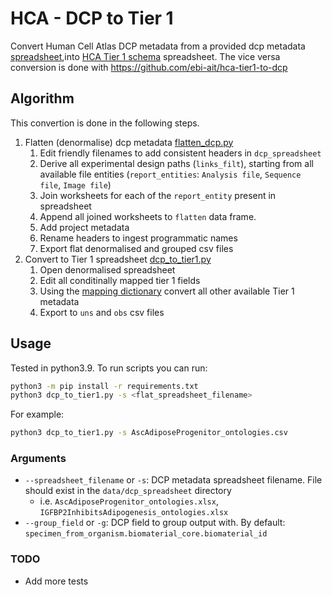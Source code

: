 # HCA - DCP to Tier 1
Convert Human Cell Atlas DCP metadata from a provided dcp metadata [spreadsheet](https://github.com/ebi-ait/geo_to_hca/tree/master/template),into [HCA Tier 1 schema](https://docs.google.com/spreadsheets/d/13oqRLh1awe7bClpX617_HQaoS8XPZV5JKPtPEff8-p4/edit?gid=1404414727#gid=1404414727) spreadsheet. The vice versa conversion is done with https://github.com/ebi-ait/hca-tier1-to-dcp

## Algorithm
This convertion is done in the following steps.
1. Flatten (denormalise) dcp metadata [flatten_dcp.py](flatten_dcp.py)
    1. Edit friendly filenames to add consistent headers in `dcp_spreadsheet`
    1. Derive all experimental design paths (`links_filt`), starting from all available file entities (`report_entities`: `Analysis file`, `Sequence file`, `Image file`)
    1. Join worksheets for each of the `report_entity` present in spreadsheet
    1. Append all joined worksheets to `flatten` data frame.
    1. Add project metadata
    1. Rename headers to ingest programmatic names
    1. Export flat denormalised and grouped csv files
1. Convert to Tier 1 spreadsheet [dcp_to_tier1.py](dcp_to_tier_1.py)
    1. Open denormalised spreadsheet
    1. Edit all conditinally mapped tier 1 fields
    1. Using the [mapping dictionary](dcp_to_tier1_mapping.py) convert all other available Tier 1 metadata
    1. Export to `uns` and `obs` csv files 


## Usage
Tested in python3.9. To run scripts you can run:
```bash
python3 -m pip install -r requirements.txt
python3 dcp_to_tier1.py -s <flat_spreadsheet_filename>
```
For example: 
```bash
python3 dcp_to_tier1.py -s AscAdiposeProgenitor_ontologies.csv
```

### Arguments
- `--spreadsheet_filename` or `-s`: DCP metadata spreadsheet filename. File should exist in the `data/dcp_spreadsheet` directory
    - i.e. `AscAdiposeProgenitor_ontologies.xlsx`, `IGFBP2InhibitsAdipogenesis_ontologies.xlsx`
- `--group_field` or `-g`: DCP field to group output with. By default: `specimen_from_organism.biomaterial_core.biomaterial_id`

### TODO
- Add more tests